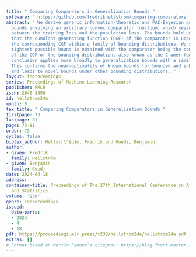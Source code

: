 ```yaml
---
title: " Comparing Comparators in Generalization Bounds "
software: " https://github.com/fredrikhellstrom/comparing-comparators "
abstract: " We derive generic information-theoretic and PAC-Bayesian generalization
  bounds involving an arbitrary convex comparator function, which measures the discrepancy
  between the training loss and the population loss. The bounds hold under the assumption
  that the cumulant-generating function (CGF) of the comparator is upper-bounded by
  the corresponding CGF within a family of bounding distributions. We show that the
  tightest possible bound is obtained with the comparator being the convex conjugate
  of the CGF of the bounding distribution, also known as the Cramér function. This
  conclusion applies more broadly to generalization bounds with a similar structure.
  This confirms the near-optimality of known bounds for bounded and sub-Gaussian losses
  and leads to novel bounds under other bounding distributions. "
layout: inproceedings
series: Proceedings of Machine Learning Research
publisher: PMLR
issn: 2640-3498
id: hellstrom24a
month: 0
tex_title: " Comparing Comparators in Generalization Bounds "
firstpage: 73
lastpage: 81
page: 73-81
order: 73
cycles: false
bibtex_author: Hellstr\"{o}m, Fredrik and Guedj, Benjamin
author:
- given: Fredrik
  family: Hellström
- given: Benjamin
  family: Guedj
date: 2024-04-18
address:
container-title: Proceedings of The 27th International Conference on Artificial Intelligence
  and Statistics
volume: '238'
genre: inproceedings
issued:
  date-parts:
  - 2024
  - 4
  - 18
pdf: https://proceedings.mlr.press/v238/hellstrom24a/hellstrom24a.pdf
extras: []
# Format based on Martin Fenner's citeproc: https://blog.front-matter.io/posts/citeproc-yaml-for-bibliographies/
---
```

